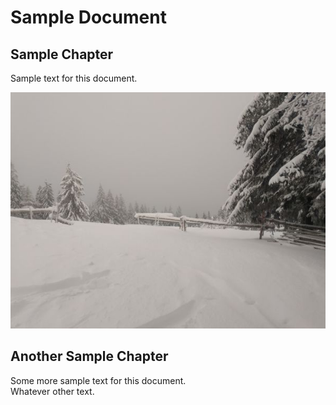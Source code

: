 # Sample Document


## Sample Chapter

Sample text for this document.

![img1 image](./img1.jpg)

## Another Sample Chapter

Some more sample text for this document.  
Whatever other text.


